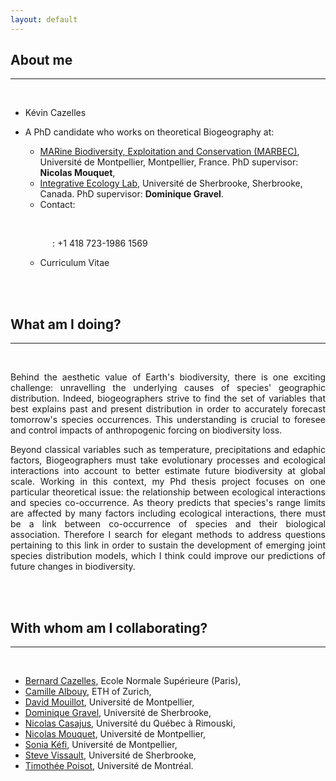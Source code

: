 ```yaml
---
layout: default
---
```




## About me
<hr>
<br/>

- Kévin Cazelles
- A PhD candidate who works on theoretical Biogeography at:
    - [MARine Biodiversity, Exploitation and Conservation (MARBEC)](http://www.umr-marbec.fr/fr), Université de Montpellier, Montpellier, France. PhD supervisor: **Nicolas Mouquet**,
    - [Integrative Ecology Lab](http://ielab.recherche.usherbrooke.ca), Université de Sherbrooke, Sherbrooke, Canada. PhD supervisor:  **Dominique Gravel**.
    - Contact:

    &nbsp;&nbsp;&nbsp;&nbsp;&nbsp;&nbsp;&nbsp;&nbsp;&nbsp;&nbsp;
    [<i class="fa fa-envelope fa-2x"></i>](mailto:kevin.cazelles@um2.fr)
    &nbsp;&nbsp;
    [<i class="fa fa-github fa-2x"></i>](https://github.com/KevCaz)
    &nbsp;&nbsp;
    [<i class="ai ai-orcid ai-2x"></i>](http://orcid.org/0000-0001-6619-9874)
    &nbsp;&nbsp;
    [<i class="fa fa-linkedin fa-2x"></i>](https://www.linkedin.com/in/kevin-cazelles-51552283)
    &nbsp;&nbsp;
    [<i class="ai ai-mendeley ai-2x"></i>](https://www.mendeley.com/profiles/kevin-cazelles/)
    &nbsp;&nbsp;
    [<i class="ai ai-researchgate-square ai-2x"></i>](https://www.researchgate.net/profile/Kevin_Cazelles)

    &nbsp;&nbsp;&nbsp;&nbsp;&nbsp;&nbsp;&nbsp;&nbsp;&nbsp;&nbsp;
    <i class="fa fa-phone fa-2x" aria-hidden="true"></i> : +1 418 723-1986 1569

    - Curriculum Vitae &nbsp;[<i class="fa fa-file-pdf-o  fa-2x"></i>]({{site.baseurl}}/assets/CVKC.pdf) &nbsp;[<i class="fa  fa-download  fa-2x"></i>]({{site.baseurl}}/assets/CVKC.zip)

<br/><br/>

## What am I doing?
<hr>
<br/>

<p style='text-align: justify;'>
Behind the aesthetic value of Earth's biodiversity, there is one exciting challenge: unravelling the underlying causes of species' geographic distribution. Indeed, biogeographers strive to find the set of variables that best explains past and present distribution in order to accurately forecast tomorrow's species occurrences. This understanding is crucial to foresee and control impacts of anthropogenic forcing on biodiversity loss.
</p>
<p style='text-align: justify;'>
Beyond classical variables such as temperature, precipitations and edaphic factors, Biogeographers must take evolutionary processes and ecological interactions into account to better estimate future biodiversity at global scale. Working in this context, my Phd thesis project focuses on one particular theoretical issue: the relationship between ecological interactions and species co-occurrence. As theory predicts that species's range limits are affected by many factors including ecological interactions, there must be a link between co-occurrence of species and their biological association. Therefore I search for elegant methods to address questions pertaining to this link in order to sustain the development of emerging joint species distribution models, which I think could improve our predictions of future changes in biodiversity.
</p>

<br/><br/>


## With whom am I collaborating?
<hr>
<br/>

*   [Bernard Cazelles](http://www.biologie.ens.fr/~cazelles/bernard/Welcome.html), Ecole Normale Supérieure (Paris),
*   [Camille Albouy](http://albouycamille.free.fr/),  ETH of Zurich,
*   [David Mouillot](http://www.umr-marbec.fr/mouillot-david.html), Université de Montpellier,
*   [Dominique Gravel](http://qcbs.ca/fr/membres/les-chercheurs/?profile=89), Université de Sherbrooke,
*   [Nicolas Casajus](http://www.uqar.ca/specialistes/equipe/casajus-nicolas/), Université du Québec à Rimouski,
*   [Nicolas Mouquet](http://nicolasmouquet.free.fr), Université de Montpellier,
*   [Sonia Kéfi](http://sonia.kefi.fr), Université de Montpellier,
*   [Steve Vissault](http://steveviss.github.io), Université de Sherbrooke,
*   [Timothée Poisot](http://poisotlab.io), Université de Montréal.
